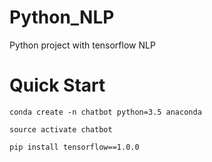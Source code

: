 # Python_NLP
Python project with tensorflow NLP

# Quick Start
`conda create -n chatbot python=3.5 anaconda`

`source activate chatbot`

`pip install tensorflow==1.0.0`
